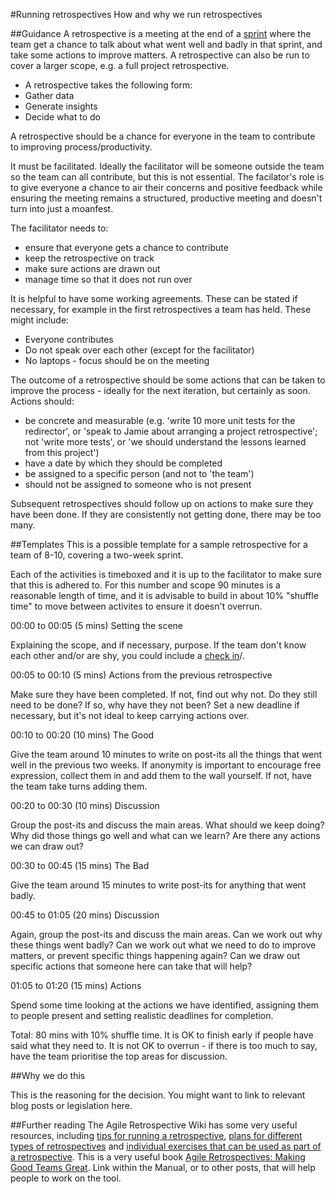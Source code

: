 #Running retrospectives
How and why we run retrospectives

##Guidance
A retrospective is a meeting at the end of a <a href="https://github.com/alphagov/government-service-design-manual/blob/master/Working%20in%20an%20agile%20way/structuringsprintcyclesandstandups.md">sprint</a> where the team get a chance to talk about what went well and badly in that sprint, and take some actions to improve matters. A retrospective can also be run to cover a larger scope, e.g. a full project retrospective.

- A retrospective takes the following form:
 - Gather data
 - Generate insights
 - Decide what to do

A retrospective should be a chance for everyone in the team to contribute to improving process/productivity.

It must be facilitated. Ideally the facilitator will be someone outside the team so the team can all contribute, but this is not essential. The facilator's role is to give everyone a chance to air their concerns and positive feedback while ensuring the meeting remains a structured, productive meeting and doesn't turn into just a moanfest.

The facilitator needs to:
 - ensure that everyone gets a chance to contribute
 - keep the retrospective on track
 - make sure actions are drawn out
 - manage time so that it does not run over

It is helpful to have some working agreements. These can be stated if necessary, for example in the first retrospectives a team has held. 
These might include:
 - Everyone contributes
 - Do not speak over each other (except for the facilitator)
 - No laptops - focus should be on the meeting

The outcome of a retrospective should be some actions that can be taken to improve the process - ideally for the next iteration, but certainly as soon.
Actions should:
 - be concrete and measurable (e.g. 'write 10 more unit tests for the redirector', or 'speak to Jamie about arranging a project retrospective'; not 'write more tests', or 'we should understand the lessons learned from this project')
 - have a date by which they should be completed
 - be assigned to a specific person (and not to 'the team')
 - should not be assigned to someone who is not present

Subsequent retrospectives should follow up on actions to make sure they have been done. If they are consistently not getting done, there may be too many.


##Templates
This is a possible template for a sample retrospective for a team of 8-10, covering a two-week sprint.

Each of the activities is timeboxed and it is up to the facilitator to make sure that this is adhered to. For this number and scope 90 minutes is a reasonable length of time, and it is advisable to build in about 10% "shuffle time" to move between activites to ensure it doesn't overrun.

00:00 to 00:05 (5 mins) Setting the scene

Explaining the scope, and if necessary, purpose. 
If the team don't know each other and/or are shy, you could include a <a href="http://retrospectivewiki.org/index.php?title=Check-in_Ideas">check in</a>/.

00:05 to 00:10 (5 mins) Actions from the previous retrospective

Make sure they have been completed. If not, find out why not. Do they still need to be done? If so, why have they not been? Set a new deadline if necessary, but it's not ideal to keep carrying actions over. 

00:10 to 00:20 (10 mins) The Good

Give the team around 10 minutes to write on post-its all the things that went well in the previous two weeks. 
If anonymity is important to encourage free expression, collect them in and add them to the wall yourself. If not, have the team take turns adding them.

00:20 to 00:30 (10 mins) Discussion

Group the post-its and discuss the main areas. What should we keep doing? Why did those things go well and what can we learn? Are there any actions we can draw out?

00:30 to 00:45 (15 mins) The Bad

Give the team around 15 minutes to write post-its for anything that went badly.

00:45 to 01:05 (20 mins) Discussion

Again, group the post-its and discuss the main areas. Can we work out why these things went badly? Can we work out what we need to do to improve matters, or prevent specific things happening again? Can we draw out specific actions that someone here can take that will help?

01:05 to 01:20 (15 mins) Actions

Spend some time looking at the actions we have identified, assigning them to people present and setting realistic deadlines for completion.

Total: 80 mins with 10% shuffle time. It is OK to finish early if people have said what they need to. It is not OK to overrun - if there is too much to say, have the team prioritise the top areas for discussion.


##Why we do this

This is the reasoning for the decision. You might want to link to relevant blog posts or legislation here.

##Further reading
The Agile Retrospective Wiki has some very useful resources, including <a href="http://retrospectivewiki.org/index.php?title=Retrospective_Tips">tips for running a retrospective</a>, <a href="http://retrospectivewiki.org/index.php?title=Retrospective_Plans">plans for different types of retrospectives</a> and <a href="http://retrospectivewiki.org/index.php?title=Retrospective_Tools">individual exercises that can be used as part of a retrospective</a>.
This is a very useful book <a href="http://pragprog.com/book/dlret/agile-retrospectives">Agile Retrospectives: Making Good Teams Great</a>.
Link within the Manual, or to other posts, that will help people to work on the tool.